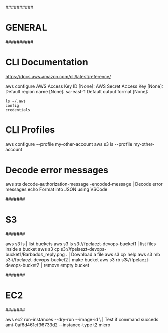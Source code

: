 


##########
# GENERAL
##########

# CLI Documentation
https://docs.aws.amazon.com/cli/latest/reference/

aws configure
    AWS Access Key ID [None]:
    AWS Secret Access Key [None]:
    Default region name [None]: sa-east-1
    Default output format [None]:

    ls ~/.aws
    config
    credentials

# CLI Profiles
aws configure --profile my-other-account
aws s3 ls --profile my-other-account

# Decode error messages
aws sts decode-authorization-message -encoded-message <value>   | Decode error messages
    echo <decode>
    Format into JSON using VSCode



#######
# S3
#######

aws s3 ls                                                       | list buckets
aws s3 ls s3://fpelaezt-devops-bucket1                          | list files inside a bucket
aws s3 cp s3://fpelaezt-devops-bucket1/Barbados_reply.png .     | Download a file
aws s3 cp help
aws s3 mb s3://fpelaezt-devops-bucket2                          | make bucket
aws s3 rb s3://fpelaezt-devops-bucket2                          | remove empty bucket

#######
# EC2
#######

aws ec2 run-instances --dry-run --image-id \                    | Test if command succeds
ami-0af6d461cf36733d2 --instance-type t2.micro